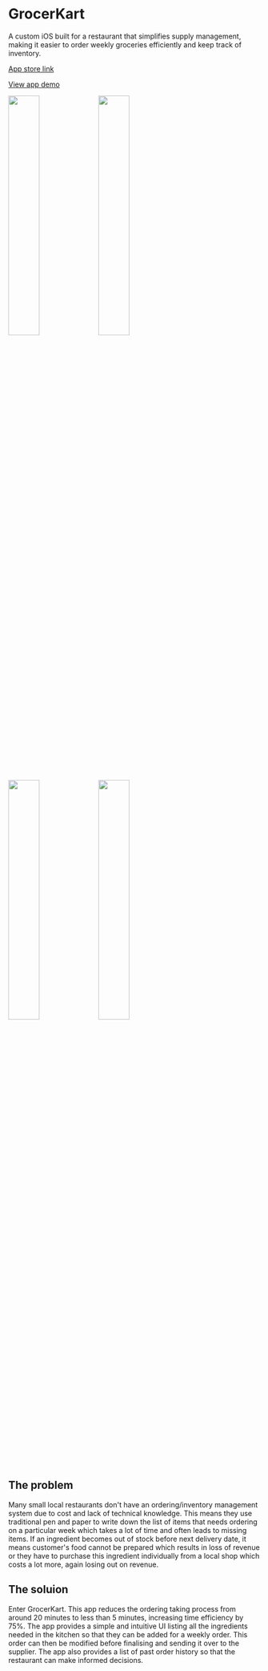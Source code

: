 # GrocerKart 
A custom iOS built for a restaurant that simplifies supply management, making it easier to order weekly groceries efficiently and keep track of inventory.  

[App store link](https://apps.apple.com/us/app/grocerkart/id6502514835?platform=iphone)  

[View app demo](https://www.linkedin.com/posts/z1aur-rahman_reactnative-typescript-nativewind-activity-7204042838785806337-LQ7B?utm_source=share&utm_medium=member_desktop)

<div>
  <img src="https://github.com/user-attachments/assets/0ed940b5-d626-4830-9b7a-f22e06e78fd4" width="35%" >
  <img src="https://github.com/user-attachments/assets/e6ba3662-561d-4997-b3cc-aced62587600" width="35%">
</div>
<div>
  <img src="https://github.com/user-attachments/assets/9534aa9a-1949-4166-a34b-75dbaf1f8a98" width="35%">
  <img src="https://github.com/user-attachments/assets/9d629e03-1a9f-4234-b68b-d652628e01d4" width="35%">
</div>

## The problem
Many small local restaurants don't have an ordering/inventory management system due to cost and lack of technical knowledge. This means they use traditional pen and paper to write down the list of items that needs ordering on a particular week which takes a lot of time and often leads to missing items. If an ingredient becomes out of stock before next delivery date, it means customer's food cannot be prepared which results in loss of revenue or they have to purchase this ingredient individually from a local shop which costs a lot more, again losing out on revenue.

## The soluion
Enter GrocerKart. This app reduces the ordering taking process from around 20 minutes to less than 5 minutes, increasing time efficiency by 75%. The app provides a simple and intuitive UI listing all the ingredients needed in the kitchen so that they can be added for a weekly order. This order can then be modified before finalising and sending it over to the supplier. The app also provides a list of past order history so that the restaurant can make informed decisions. 
